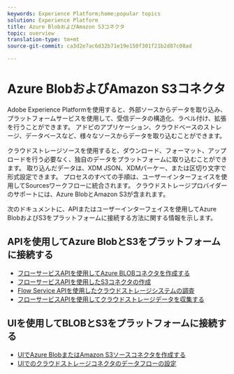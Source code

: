 ```yaml
---
keywords: Experience Platform;home;popular topics
solution: Experience Platform
title: Azure BlobおよびAmazon S3コネクタ
topic: overview
translation-type: tm+mt
source-git-commit: ca3d2e7ac6d32b71e19e150f301f21b2d87c08ad

---
```



# Azure BlobおよびAmazon S3コネクタ

Adobe Experience Platformを使用すると、外部ソースからデータを取り込み、プラットフォームサービスを使用して、受信データの構造化、ラベル付け、拡張を行うことができます。 アドビのアプリケーション、クラウドベースのストレージ、データベースなど、様々なソースからデータを取り込むことができます。

クラウドストレージソースを使用すると、ダウンロード、フォーマット、アップロードを行う必要なく、独自のデータをプラットフォームに取り込むことができます。 取り込んだデータは、XDM JSON、XDMパーケー、または区切り文字で形式設定できます。 プロセスのすべての手順は、ユーザーインターフェイスを使用してSourcesワークフローに統合されます。 クラウドストレージプロバイダーのサポートには、Azure BlobとAmazon S3が含まれます。

次のドキュメントに、APIまたはユーザーインターフェイスを使用してAzure BlobおよびS3をプラットフォームに接続する方法に関する情報を示します。

## APIを使用してAzure BlobとS3をプラットフォームに接続する

- [フローサービスAPIを使用してAzure BLOBコネクタを作成する](../../tutorials/api/create/cloud-storage/blob.md)
- [フローサービスAPIを使用したS3コネクタの作成](../../tutorials/api/create/cloud-storage/s3.md)
- [Flow Service APIを使用したクラウドストレージシステムの調査](../../tutorials/api/explore/cloud-storage.md)
- [フローサービスAPIを使用してクラウドストレージデータを収集する](../../tutorials/api/collect/cloud-storage.md)

## UIを使用してBLOBとS3をプラットフォームに接続する

- [UIでAzure BlobまたはAmazon S3ソースコネクタを作成する](../../tutorials/ui/create/cloud-storage/blob-s3.md)
- [UIでのクラウドストレージコネクタのデータフローの設定](../../tutorials/ui/dataflow/cloud-storage.md)